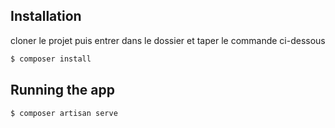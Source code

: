 ## Installation

cloner le projet puis entrer dans le dossier et taper le commande ci-dessous

```bash
$ composer install
```

## Running the app

```bash
$ composer artisan serve

```
